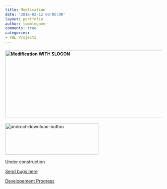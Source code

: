 ```yaml
---
title: Medfication
date: '2016-02-12 00:00:00'
layout: portfolio
author: tumblegamer
comments: true
categories:
- PBL Projects
---
```

<h4 style="text-align:left;"><img class="wp-image-668 size-full alignnone" src="https://10trowc.files.wordpress.com/2016/03/medification-with-slogon.png" alt="Medification WITH SLOGON" width="944" height="215" /></h4>

<p style="text-align:left;"><a href="https://github.com/tumble1999/Medification/raw/master/Medifircation.apk" rel="attachment wp-att-602"><img class="alignnone wp-image-602 size-medium" src="https://10trowc.files.wordpress.com/2016/02/android-download-button.png?w=300" alt="android-download-button" width="300" height="101" /></a></p>

<p style="text-align:left;">Under construction</p>

<p style="text-align:left;"><a href="https://github.com/tumble1999/Medification/issues">Send bugs here</a></p>

<p style="text-align:left;"><a href="https://10trowc.wordpress.com/category/medification/" target="_blank">Developement Progress</a></p>
